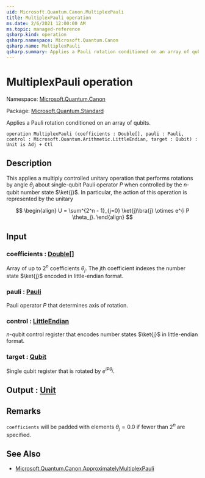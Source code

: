 ```yaml
---
uid: Microsoft.Quantum.Canon.MultiplexPauli
title: MultiplexPauli operation
ms.date: 2/6/2021 12:00:00 AM
ms.topic: managed-reference
qsharp.kind: operation
qsharp.namespace: Microsoft.Quantum.Canon
qsharp.name: MultiplexPauli
qsharp.summary: Applies a Pauli rotation conditioned on an array of qubits.
---
```


# MultiplexPauli operation

Namespace: [Microsoft.Quantum.Canon](xref:Microsoft.Quantum.Canon)

Package: [Microsoft.Quantum.Standard](https://nuget.org/packages/Microsoft.Quantum.Standard)


Applies a Pauli rotation conditioned on an array of qubits.

```qsharp
operation MultiplexPauli (coefficients : Double[], pauli : Pauli, control : Microsoft.Quantum.Arithmetic.LittleEndian, target : Qubit) : Unit is Adj + Ctl
```


## Description

This applies a multiply controlled unitary operation that performsrotations by angle $\theta_j$ about single-qubit Pauli operator $P$when controlled by the $n$-qubit number state $\ket{j}$.In particular, the action of this operation is represented by theunitary$$\begin{align}U = \sum^{2^n - 1}_{j=0} \ket{j}\bra{j} \otimes e^{i P \theta_j}.\end{align}$$

## Input

### coefficients : [Double](xref:microsoft.quantum.lang-ref.double)[]

Array of up to $2^n$ coefficients $\theta_j$. The $j$th coefficientindexes the number state $\ket{j}$ encoded in little-endian format.


### pauli : [Pauli](xref:microsoft.quantum.lang-ref.pauli)

Pauli operator $P$ that determines axis of rotation.


### control : [LittleEndian](xref:Microsoft.Quantum.Arithmetic.LittleEndian)

$n$-qubit control register that encodes number states $\ket{j}$ inlittle-endian format.


### target : [Qubit](xref:microsoft.quantum.lang-ref.qubit)

Single qubit register that is rotated by $e^{i P \theta_j}$.



## Output : [Unit](xref:microsoft.quantum.lang-ref.unit)



## Remarks

`coefficients` will be padded with elements $\theta_j = 0.0$ iffewer than $2^n$ are specified.

## See Also

- [Microsoft.Quantum.Canon.ApproximatelyMultiplexPauli](xref:Microsoft.Quantum.Canon.ApproximatelyMultiplexPauli)